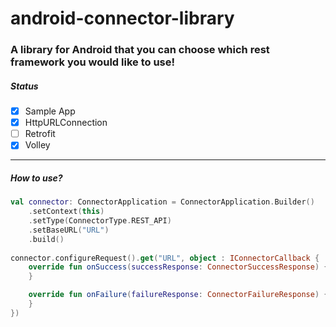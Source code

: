 # android-connector-library

### A library for Android that you can choose which rest framework you would like to use!

##### Status
- [x] Sample App
- [x] HttpURLConnection
- [ ] Retrofit
- [x] Volley

------

##### How to use?

```kotlin
val connector: ConnectorApplication = ConnectorApplication.Builder()
    .setContext(this)
    .setType(ConnectorType.REST_API)
    .setBaseURL("URL")
    .build()
            
connector.configureRequest().get("URL", object : IConnectorCallback {
    override fun onSuccess(successResponse: ConnectorSuccessResponse) {
    }

    override fun onFailure(failureResponse: ConnectorFailureResponse) {
    }
})
```
